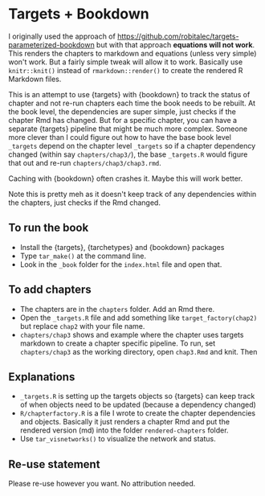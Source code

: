 # Targets + Bookdown

I originally used the approach of https://github.com/robitalec/targets-parameterized-bookdown but with that approach **equations will not work**. This renders the chapters to markdown and equations (unless very simple) won't work. But a fairly simple tweak will allow it to work. Basically use `knitr::knit()` instead of `rmarkdown::render()` to create the rendered R Markdown files.

This is an attempt to use {targets} with {bookdown} to track the status of chapter and not re-run chapters each time the book needs to be rebuilt. At the book level, the dependencies are super simple, just checks if the chapter Rmd has changed. But for a specific chapter, you can have a separate {targets} pipeline that might be much more complex. Someone more clever than I could figure out how to have the base book level `_targets` depend on the chapter level `_targets` so if a chapter dependency changed (within say `chapters/chap3/`), the base `_targets.R` would figure that out and re-run `chapters/chap3/chap3.rmd`.

Caching with {bookdown} often crashes it. Maybe this will work better.

Note this is pretty meh as it doesn't keep track of any dependencies within the chapters, just checks if the Rmd changed.


## To run the book

* Install the {targets}, {tarchetypes} and {bookdown} packages
* Type `tar_make()` at the command line.
* Look in the `_book` folder for the `index.html` file and open that.

## To add chapters

* The chapters are in the `chapters` folder. Add an Rmd there.
* Open the `_targets.R` file and add something like `target_factory(chap2)` but replace `chap2` with your file name.
* `chapters/chap3` shows and example where the chapter uses targets markdown to create a chapter specific pipeline. To run, set `chapters/chap3` as the working directory, open `chap3.Rmd` and knit. Then 

## Explanations

* `_targets.R` is setting up the targets objects so {targets} can keep track of when objects need to be updated (because a dependency changed)
* `R/chapterfactory.R` is a file I wrote to create the chapter dependencies and objects. Basically it just renders a chapter Rmd and put the rendered version (md) into the folder `rendered-chapters` folder.
* Use `tar_visnetworks()` to visualize the network and status.

## Re-use statement

Please re-use however you want. No attribution needed.

